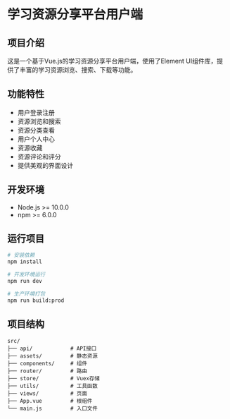 # 学习资源分享平台用户端

## 项目介绍
这是一个基于Vue.js的学习资源分享平台用户端，使用了Element UI组件库，提供了丰富的学习资源浏览、搜索、下载等功能。

## 功能特性
- 用户登录注册
- 资源浏览和搜索
- 资源分类查看
- 用户个人中心
- 资源收藏
- 资源评论和评分
- 提供美观的界面设计

## 开发环境
- Node.js >= 10.0.0
- npm >= 6.0.0

## 运行项目
```bash
# 安装依赖
npm install

# 开发环境运行
npm run dev

# 生产环境打包
npm run build:prod
```

## 项目结构
```
src/
├── api/            # API接口
├── assets/         # 静态资源
├── components/     # 组件
├── router/         # 路由
├── store/          # Vuex存储
├── utils/          # 工具函数
├── views/          # 页面
├── App.vue         # 根组件
└── main.js         # 入口文件
``` 